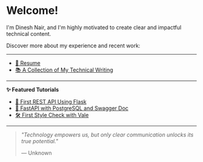 # Welcome!

I'm Dinesh Nair, and I'm highly motivated to create clear and impactful technical content.

Discover more about my experience and recent work:

---

- [📄 Resume](resumedineshnair.md)
- [📚 A Collection of My Technical Writing](my_writings.md)

---

**✨ Featured Tutorials**

- [🌟 First REST API Using Flask](mytechdocs/doc9/First_REST_API_Flask.md)
- [🚀 FastAPI with PostgreSQL and Swagger Doc](mytechdocs/doc13/FastAPI_Postgres_Swagger.md)
- [🛠️ First Style Check with Vale](mytechdocs/doc22/Vale_First_Check.md)

---

> _"Technology empowers us, but only clear communication unlocks its true potential."_
> 
> — Unknown